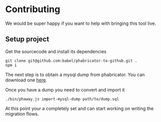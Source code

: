 # Contributing

We would be super happy if you want to help with bringing this
tool live.

## Setup project

Get the sourcecode and install its dependencies

```
git clone git@github.com:babel/phabricator-to-github.git .
npm i
```

The next step is to obtain a mysql dump from phabricator. You can
download one [here](https://drive.google.com/open?id=0B9zghAL0eXPVV2d4ZVAteU8xZUk).

Once you have a dump you need to convert and import it

```
./bin/phaway.js import-mysql-dump path/to/dump.sql
```

At this point your a completely set and can start working on writing the migration flows.
